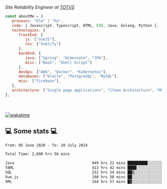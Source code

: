 <p><em>Site Reliability Engineer at <a href="https://www.totvs.com/">TOTVS</a></br>
</em></p>


```javascript
const aboutMe = {
   pronouns: "Ele" | "he",
   code: [ Javascript, Typescript, HTML, CSS, Java, Golang, Python ],
   technologies: {
      frontEnd: {
         js: ["VueJS"],
         css: ["Vuetify"]
      },
      backEnd: {
         java: ["Spring", "Hibernate", "JPA"],
         misc: ["Bash", "Shell Script"]
      },
      devOps: ["AWS", "Docker", "Kubernetes"],
      databases: ["Oracle", "PostgreSQL", "MySQL"],
      misc: ["firebase"],
   },
   architecture: ["Single page applications", "Clean Architecture", "MVC", "Microservices"],
};
```
</br></br>
[![wakatime](https://wakatime.com/badge/user/a3a8ed06-d304-4d6b-bc86-4adc418cdea7.svg)](https://wakatime.com/@a3a8ed06-d304-4d6b-bc86-4adc418cdea7)
<h2>💻 Some stats 💻</h2>

<!--START_SECTION:waka-->

```txt
From: 05 June 2020 - To: 20 July 2024

Total Time: 2,608 hrs 56 mins

Java                                   949 hrs 22 mins █████████░░░░░░░░░░░░░░░░   36.39 %
YAML                                   413 hrs 42 mins ████░░░░░░░░░░░░░░░░░░░░░   15.86 %
SQL                                    252 hrs 24 mins ██▒░░░░░░░░░░░░░░░░░░░░░░   09.68 %
Vue.js                                 198 hrs 50 mins ██░░░░░░░░░░░░░░░░░░░░░░░   07.62 %
XML                                    164 hrs 57 mins █▓░░░░░░░░░░░░░░░░░░░░░░░   06.32 %
```

<!--END_SECTION:waka-->
